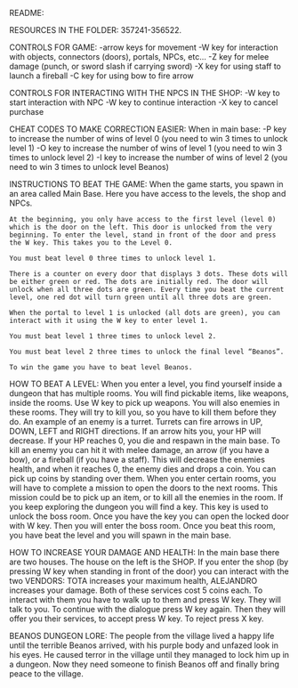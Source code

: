 README:

RESOURCES IN THE FOLDER: 357241-356522.

CONTROLS FOR GAME:
    -arrow keys for movement
    -W key for interaction with objects, connectors (doors), portals, NPCs, etc…
    -Z key for melee damage (punch, or sword slash if carrying sword)
    -X key for using staff to launch a fireball
    -C key for using bow to fire arrow

CONTROLS FOR INTERACTING WITH THE NPCS IN THE SHOP:
    -W key to start interaction with NPC
    -W key to continue interaction
    -X key to cancel purchase

CHEAT CODES TO MAKE CORRECTION EASIER:
	When in main base:
	-P key to increase the number of wins of level 0 (you need to win 3 times to unlock level 1)
	-O key to increase the number of wins of level 1 (you need to win 3 times to unlock level 2)
	-I key to increase the number of wins of level 2 (you need to win 3 times to unlock level Beanos)

INSTRUCTIONS TO BEAT THE GAME:
    When the game starts, you spawn in an area called Main Base. Here you have access to the levels, the shop and NPCs. 

    At the beginning, you only have access to the first level (level 0) which is the door on the left. This door is unlocked from the very beginning. To enter the level, stand in front of the door and press the W key. This takes you to the Level 0. 

    You must beat level 0 three times to unlock level 1.

    There is a counter on every door that displays 3 dots. These dots will be either green or red. The dots are initially red. The door will unlock when all three dots are green. Every time you beat the current level, one red dot will turn green until all three dots are green. 

    When the portal to level 1 is unlocked (all dots are green), you can interact with it using the W key to enter level 1.

    You must beat level 1 three times to unlock level 2.

    You must beat level 2 three times to unlock the final level “Beanos”.

    To win the game you have to beat level Beanos.

HOW TO BEAT A LEVEL:
    When you enter a level, you find yourself inside a dungeon that has multiple rooms. You will find pickable items, like weapons, inside the rooms. Use W key to pick up weapons. You will also enemies in these rooms. They will try to kill you, so you have to kill them before they do. An example of an enemy is a turret. Turrets can fire arrows in UP, DOWN, LEFT and RIGHT directions. If an arrow hits you, your HP will decrease. If your HP reaches 0, you die and respawn in the main base. To kill an enemy you can hit it with melee damage, an arrow (if you have a bow), or a fireball (if you have a staff). This will decrease the enemies health, and when it reaches 0, the enemy dies and drops a coin. You can pick up coins by standing over them. When you enter certain rooms, you will have to complete a mission to open the doors to the next rooms. This mission could be to pick up an item, or to kill all the enemies in the room. If you keep exploring the dungeon you will find a key. This key is used to unlock the boss room. Once you have the key you can open the locked door with W key. Then you will enter the boss room. Once you beat this room, you have beat the level and you will spawn in the main base.

HOW TO INCREASE YOUR DAMAGE AND HEALTH:
    In the main base there are two houses. The house on the left is the SHOP. If you enter the shop (by pressing W key when standing in front of the door) you can interact with the two VENDORS: TOTA increases your maximum health, ALEJANDRO increases your damage. Both of these services cost 5 coins each. To interact with them you have to walk up to them and press W key. They will talk to you. To continue with the dialogue press W key again. Then they will offer you their services, to accept press W key. To reject press X key. 

BEANOS DUNGEON LORE:
    The people from the village lived a happy life until the terrible Beanos arrived, with his purple body and unfazed look in his eyes. He caused terror in the village until they managed to lock him up in a dungeon. Now they need someone to finish Beanos off and finally bring peace to the village.

